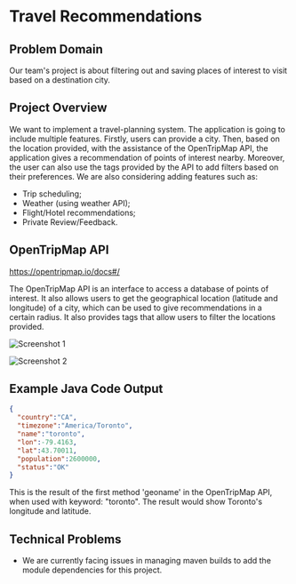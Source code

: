 # Travel Recommendations

## Problem Domain

Our team's project is about filtering out and saving places of interest to visit based on a destination city. 

## Project Overview 

We want to implement a travel-planning system. The application is going to include multiple features. Firstly, users can provide a city. Then, based on the location provided, with the assistance of the OpenTripMap API, the application gives a recommendation of points of interest nearby. Moreover, the user can also use the tags provided by the API to add filters based on their preferences. We are also considering adding features such as: 

* Trip scheduling;
* Weather (using weather API); 
* Flight/Hotel recommendations; 
* Private Review/Feedback.   

## OpenTripMap API

https://opentripmap.io/docs#/

The OpenTripMap API is an interface to access a database of points of interest. It also allows users to get the geographical location (latitude and longitude) of a city, which can be used to give recommendations in a certain radius. It also provides tags that allow users to filter the locations provided. 

![Screenshot 1](https://cdn.discordapp.com/attachments/1156382532816867449/1156382638710476820/Input_screenshot.png?ex=65156d81&is=65141c01&hm=d2b15638a9442254d30ca238c52d58609e05a88939b242997dfe4842f54224d1&)

![Screenshot 2](https://media.discordapp.net/attachments/1156382532816867449/1156382639041806416/Output_screenshot.png?ex=65156d81&is=65141c01&hm=d2c61e80355d378f597263d7610ab1cbe6bd894674a0b02a3a3ca98df127dbd0&=&width=1106&height=485)  

## Example Java Code Output

```json
{
  "country":"CA",
  "timezone":"America/Toronto",
  "name":"toronto",
  "lon":-79.4163,
  "lat":43.70011,
  "population":2600000,
  "status":"OK"
}
```
This is the result of the first method 'geoname' in the OpenTripMap API, when used with keyword: "toronto".
The result would show Toronto's longitude and latitude.

## Technical Problems

* We are currently facing issues in managing maven builds to add the module dependencies for this project.
